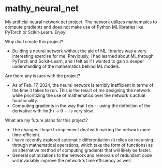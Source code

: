 # mathy_neural_net
My artificial neural network pet project. The network utilizes mathematics to compute gradients and does not make use of Python ML libraries like PyTorch or Scikit-Learn. Enjoy!

Why did I create this project?
* Building a neural network without the aid of ML libraries was a very interesting exercise for me. Previously, I had learned about ML through PyTorch and Scikit-Learn, and I felt as if I wanted to gain a deeper understanding of the mathematics behind ML models.

Are there any issues with the project? 
* As of Feb. 17, 2024, the neural network is terribly inefficient in terms of the time it takes to run. This is the result of me designing the network while prioritizing the use of mathematics over the network's actual functionality. 
* Computing gradients in the way that I do -- using the definition of the derivative with lim(h) -> 0 -- is very slow. 

What are my future plans for this project? 
* The changes I hope to implement deal with making the network more time-efficient.
* I have recently explored automatic differentiation (it relies on recursing through mathematical operations, which take the form of functions) as an alternative method of computing gradients that will likely be faster.
* General optimizations to the network and removals of redundant code will invariably improve the network's time efficiency as well. 

